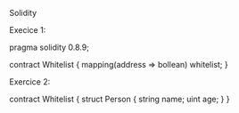 Solidity

Execice 1:

pragma solidity 0.8.9;

contract Whitelist {
  mapping(address => bollean) whitelist;
}


Exercice 2:

contract Whitelist {
  struct Person {
    string name;
    uint age;
  }
}
